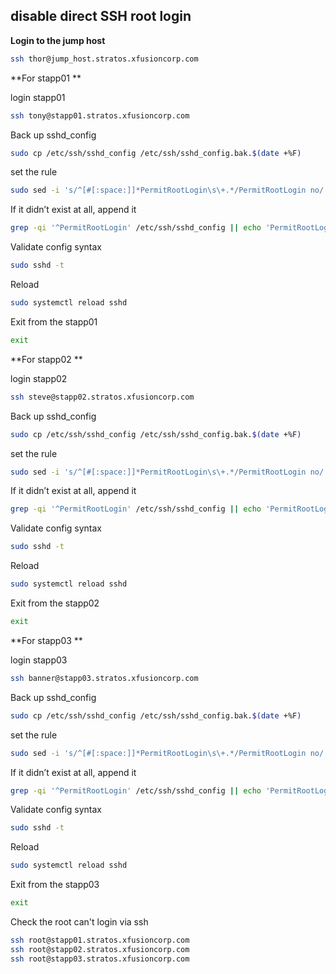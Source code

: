 ## disable direct SSH root login

**Login to the jump host**
```bash
ssh thor@jump_host.stratos.xfusioncorp.com
```
**For stapp01 **

login stapp01
 ```bash
ssh tony@stapp01.stratos.xfusioncorp.com
```
Back up sshd_config
```bash
sudo cp /etc/ssh/sshd_config /etc/ssh/sshd_config.bak.$(date +%F)
```
set the rule
```bash
sudo sed -i 's/^[#[:space:]]*PermitRootLogin\s\+.*/PermitRootLogin no/' /etc/ssh/sshd_config
```

If it didn’t exist at all, append it
```bash
grep -qi '^PermitRootLogin' /etc/ssh/sshd_config || echo 'PermitRootLogin no' | sudo tee -a /etc/ssh/sshd_config
```
Validate config syntax
```bash
sudo sshd -t
```
Reload
```bash
sudo systemctl reload sshd
```
Exit from the stapp01
```bash
exit
```

**For stapp02 **

login stapp02
 ```bash
ssh steve@stapp02.stratos.xfusioncorp.com
```
Back up sshd_config
```bash
sudo cp /etc/ssh/sshd_config /etc/ssh/sshd_config.bak.$(date +%F)
```
set the rule
```bash
sudo sed -i 's/^[#[:space:]]*PermitRootLogin\s\+.*/PermitRootLogin no/' /etc/ssh/sshd_config
```

If it didn’t exist at all, append it
```bash
grep -qi '^PermitRootLogin' /etc/ssh/sshd_config || echo 'PermitRootLogin no' | sudo tee -a /etc/ssh/sshd_config
```
Validate config syntax
```bash
sudo sshd -t
```
Reload
```bash
sudo systemctl reload sshd
```
Exit from the stapp02
```bash
exit
```

**For stapp03 **

login stapp03
 ```bash
ssh banner@stapp03.stratos.xfusioncorp.com
```
Back up sshd_config
```bash
sudo cp /etc/ssh/sshd_config /etc/ssh/sshd_config.bak.$(date +%F)
```
set the rule
```bash
sudo sed -i 's/^[#[:space:]]*PermitRootLogin\s\+.*/PermitRootLogin no/' /etc/ssh/sshd_config
```

If it didn’t exist at all, append it
```bash
grep -qi '^PermitRootLogin' /etc/ssh/sshd_config || echo 'PermitRootLogin no' | sudo tee -a /etc/ssh/sshd_config
```
Validate config syntax
```bash
sudo sshd -t
```
Reload
```bash
sudo systemctl reload sshd
```
Exit from the stapp03
```bash
exit
```

Check the root can't login via ssh

```bash
ssh root@stapp01.stratos.xfusioncorp.com
ssh root@stapp02.stratos.xfusioncorp.com
ssh root@stapp03.stratos.xfusioncorp.com
```
